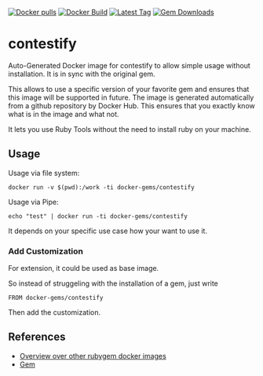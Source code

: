 [![Docker pulls](https://img.shields.io/docker/pulls/rubygem/contestify.svg)](https://hub.docker.com/r/rubygem/contestify/)
[![Docker Build](https://img.shields.io/docker/automated/rubygem/contestify.svg)](https://hub.docker.com/r/rubygem/contestify/)
[![Latest Tag](https://img.shields.io/github/tag/docker-rubygem/contestify.svg)](https://hub.docker.com/r/rubygem/contestify/)
[![Gem Downloads](https://img.shields.io/gem/dt/contestify.svg)](https://rubygems.org/gems/contestify/)
# contestify

Auto-Generated Docker image for contestify to allow simple usage without installation.
It is in sync with the original gem.

This allows to use a specific version of your favorite gem and ensures that this image will be supported in future.
The image is generated automatically from a github repository by Docker Hub.
This ensures that you exactly know what is in the image and what not.

It lets you use Ruby Tools without the need to install ruby on your machine.

## Usage

Usage via file system:

`docker run -v $(pwd):/work -ti docker-gems/contestify`

Usage via Pipe:

`echo "test" | docker run -ti docker-gems/contestify`

It depends on your specific use case how your want to use it.

### Add Customization

For extension, it could be used as base image.

So instead of struggeling with the installation of a gem, just write

`FROM docker-gems/contestify`

Then add the customization.

## References

 - [Overview over other rubygem docker images](https://github.com/thinkbot/docker-rubygem)
 - [Gem](https://rubygems.org/gems/contestify/)
